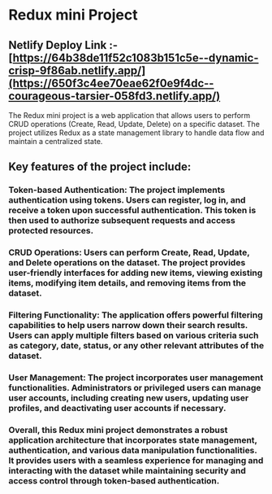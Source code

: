 # Redux mini Project

## Netlify Deploy Link :- [https://64b38de11f52c1083b151c5e--dynamic-crisp-9f86ab.netlify.app/](https://650f3c4ee70eae62f0e9f4dc--courageous-tarsier-058fd3.netlify.app/)

The Redux mini project is a web application that allows users to perform CRUD operations (Create, Read, Update, Delete) on a specific dataset. The project utilizes Redux as a state management library to handle data flow and maintain a centralized state.

## Key features of the project include:

### Token-based Authentication: The project implements authentication using tokens. Users can register, log in, and receive a token upon successful authentication. This token is then used to authorize subsequent requests and access protected resources.

### CRUD Operations: Users can perform Create, Read, Update, and Delete operations on the dataset. The project provides user-friendly interfaces for adding new items, viewing existing items, modifying item details, and removing items from the dataset.

### Filtering Functionality: The application offers powerful filtering capabilities to help users narrow down their search results. Users can apply multiple filters based on various criteria such as category, date, status, or any other relevant attributes of the dataset.

### User Management: The project incorporates user management functionalities. Administrators or privileged users can manage user accounts, including creating new users, updating user profiles, and deactivating user accounts if necessary.

### Overall, this Redux mini project demonstrates a robust application architecture that incorporates state management, authentication, and various data manipulation functionalities. It provides users with a seamless experience for managing and interacting with the dataset while maintaining security and access control through token-based authentication.







